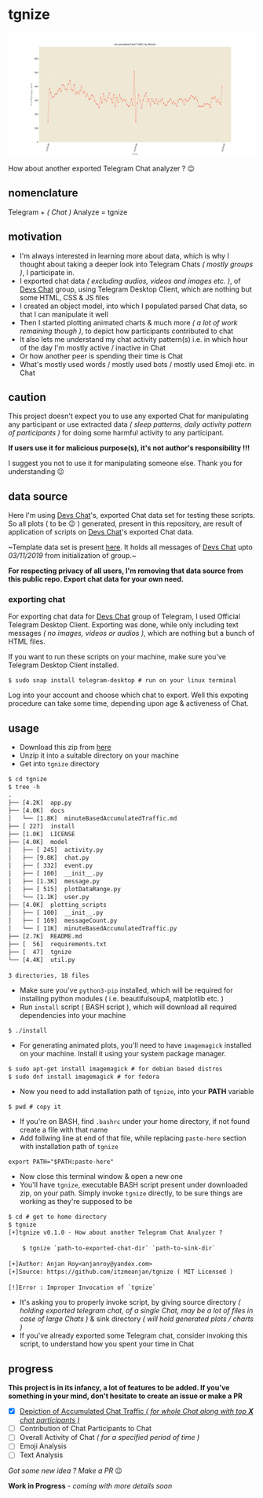 # tgnize

![accumulatedChatTrafficByMinuteOfDevsChatGroupTelegram](./plots/accumulatedChatTrafficByMinute.gif)

How about another exported Telegram Chat analyzer ? :wink:

## nomenclature
Telegram + _( Chat )_ Analyze = tgnize

## motivation
- I'm always interested in learning more about data, which is why I thought about taking a deeper look into Telegram Chats _( mostly groups )_, I participate in.
- I exported chat data _( excluding audios, videos and images etc. )_, of [Devs Chat](https://t.me/joinchat/BkBvqUQUj4VKPmFSSNPQSw) group, using Telegram Desktop Client, which are nothing but some HTML, CSS & JS files
- I created an object model, into which I populated parsed Chat data, so that I can manipulate it well
- Then I started plotting animated charts & much more _( a lot of work remaining though )_, to depict how participants contributed to chat
- It also lets me understand my chat activity pattern(s) i.e. in which hour of the day I'm mostly active / inactive in Chat
- Or how another peer is spending their time is Chat
- What's mostly used words / mostly used bots / mostly used Emoji etc. in Chat

## caution
This project doesn't expect you to use any exported Chat for manipulating any participant or use extracted data _( sleep patterns, daily activity pattern of participants )_ for doing some harmful activity to any participant.

**If users use it for malicious purpose(s), it's not author's responsibility !!!**

I suggest you not to use it for manipulating someone else. Thank you for understanding :wink:

## data source
Here I'm using [Devs Chat](https://t.me/joinchat/BkBvqUQUj4VKPmFSSNPQSw)'s, exported Chat data set for testing these scripts. So all plots ( to be :wink: ) generated, present in this repository, are result of application of scripts on [Devs Chat](https://t.me/joinchat/BkBvqUQUj4VKPmFSSNPQSw)'s exported Chat data.

~Template data set is present [here](.). It holds all messages of [Devs Chat](https://t.me/joinchat/BkBvqUQUj4VKPmFSSNPQSw) upto _03/11/2019_ from initialization of group.~

**For respecting privacy of all users, I'm removing that data source from this public repo. Export chat data for your own need.**

### exporting chat
For exporting chat data for [Devs Chat](https://t.me/joinchat/BkBvqUQUj4VKPmFSSNPQSw) group of Telegram, I used Official Telegram Desktop Client. Exporting was done, while only including text messages _( no images, videos or audios )_, which are nothing but a bunch of HTML files.

If you want to run these scripts on your machine, make sure you've Telegram Desktop Client installed.

```shell script
$ sudo snap install telegram-desktop # run on your linux terminal
```
Log into your account and choose which chat to export. Well this expoting procedure can take some time, depending upon age & activeness of Chat.

## usage
- Download this zip from [here](https://github.com/itzmeanjan/tgnize/releases)
- Unzip it into a suitable directory on your machine
- Get into `tgnize` directory

```shell script
$ cd tgnize
$ tree -h
.
├── [4.2K]  app.py
├── [4.0K]  docs
│   └── [1.8K]  minuteBasedAccumulatedTraffic.md
├── [ 227]  install
├── [1.0K]  LICENSE
├── [4.0K]  model
│   ├── [ 245]  activity.py
│   ├── [9.8K]  chat.py
│   ├── [ 332]  event.py
│   ├── [ 100]  __init__.py
│   ├── [1.3K]  message.py
│   ├── [ 515]  plotDataRange.py
│   └── [1.1K]  user.py
├── [4.0K]  plotting_scripts
│   ├── [ 100]  __init__.py
│   ├── [ 169]  messageCount.py
│   └── [ 11K]  minuteBasedAccumulatedTraffic.py
├── [2.7K]  README.md
├── [  56]  requirements.txt
├── [  47]  tgnize
└── [4.4K]  util.py

3 directories, 18 files
```
- Make sure you've `python3-pip` installed, which will be required for installing python modules ( i.e. beautifulsoup4, matplotlib etc. )
- Run `install` script ( BASH script ), which will download all required dependencies into your machine

```shell script
$ ./install
```
- For generating animated plots, you'll need to have `imagemagick` installed on your machine. Install it using your system package manager.

```shell script
$ sudo apt-get install imagemagick # for debian based distros
$ sudo dnf install imagemagick # for fedora
```
- Now you need to add installation path of `tgnize`, into your **PATH** variable

```shell script
$ pwd # copy it
```
- If you're on BASH, find `.bashrc` under your home directory, if not found create a file with that name
- Add follwing line at end of that file, while replacing `paste-here` section with installation path of `tgnize`

```shell script
export PATH="$PATH:paste-here"
```
- Now close this terminal window & open a new one
- You'll have `tgnize`, executable BASH script present under downloaded zip, on your path. Simply invoke `tgnize` directly, to be sure things are working as they're supposed to be

```shell script
$ cd # get to home directory
$ tgnize
[+]tgnize v0.1.0 - How about another Telegram Chat Analyzer ?

	$ tgnize `path-to-exported-chat-dir` `path-to-sink-dir`

[+]Author: Anjan Roy<anjanroy@yandex.com>
[+]Source: https://github.com/itzmeanjan/tgnize ( MIT Licensed )

[!]Error : Improper Invocation of `tgnize`
```
- It's asking you to properly invoke script, by giving source directory _( holding exported telegram chat, of a single Chat, may be a lot of files in case of large Chats )_ & sink directory _( will hold generated plots / charts )_
- If you've already exported some Telegram chat, consider invoking this script, to understand how you spent your time in Chat

## progress

**This project is in its infancy, a lot of features to be added. If you've something in your mind, don't hesitate to create an issue or make a PR**

- [x] [Depiction of Accumulated Chat Traffic _( for whole Chat along with top **X** chat participants )_](./docs/minuteBasedAccumulatedTraffic.md)
- [ ] Contribution of Chat Participants to Chat
- [ ] Overall Activity of Chat _( for a specified period of time )_
- [ ] Emoji Analysis
- [ ] Text Analysis

_Got some new idea ? Make a PR_ :wink:

**Work in Progress** - _coming with more details soon_

